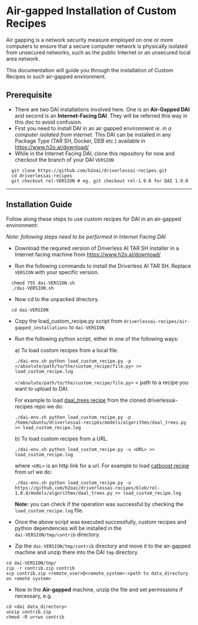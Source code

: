 # **Air-gapped Installation of Custom Recipes**

Air gapping is a network security measure employed on one or more computers 
to ensure that a secure computer network is physically isolated from unsecured networks, 
such as the public Internet or an unsecured local area network. 

This documentation will guide you through the installation of Custom Recipes in such air-gapped environment.

## Prerequisite 
- There are two DAI installations involved here. One is an **Air-Gapped DAI** and second is an **Internet-Facing DAI**. They will be referred this way in this doc to avoid confusion.
- First you need to install DAI in an air gapped environment *ie. in a computer isolated from internet*. 
This DAI can be installed in any Package Type (TAR SH, Docker, DEB etc.) available in https://www.h2o.ai/download/ 
- While in the Internet Facing DAI, clone this repository for now and checkout the branch of your DAI `VERSION`
```
  git clone https://github.com/h2oai/driverlessai-recipes.git
  cd driverlessai-recipes
  git checkout rel-VERSION # eg. git checkout rel-1.9.0 for DAI 1.9.0
```
---

## Installation Guide 
Follow along these steps to use custom recipes for DAI in an air-gapped environment:

*Note: following steps need to be performed in Internet Facing DAI*

- Download the required version of Driverless AI TAR SH installer in a Internet facing machine from https://www.h2o.ai/download/

- Run the following commands to install the Driverless AI TAR SH. Replace `VERSION` with your specific version.

```
  chmod 755 dai-VERSION.sh
  ./dai-VERSION.sh
```
- Now cd to the unpacked directory.
```
  cd dai-VERSION
```
- Copy the load_custom_recipe.py script from `driverlessai-recipes/air-gapped_installations` to `dai-VERSION`

- Run the following python script, either in one of the following ways:

  a) To load custom recipes from a local file.
    ```
    ./dai-env.sh python load_custom_recipe.py -p </absolute/path/to/the/custom_recipe/file.py> >> load_custom_recipe.log
    ```
  `</absolute/path/to/the/custom_recipe/file.py>` = path to a recipe you want to upload to DAI. 
  
  For example to load [daal_trees recipe](https://github.com/h2oai/driverlessai-recipes/blob/rel-1.8.8/models/algorithms/daal_trees.py) from the cloned driverlessai-recipes repo we do:
    ```
  ./dai-env.sh python load_custom_recipe.py -p /home/ubuntu/driverlessai-recipes/models/algorithms/daal_trees.py >> load_custom_recipe.log
    ```

  b) To load custom recipes from a URL.
    ```
    ./dai-env.sh python load_custom_recipe.py -u <URL> >> load_custom_recipe.log
    ```
  where `<URL>` is an http link for a url.
  For example to load [catboost recipe](https://github.com/h2oai/driverlessai-recipes/blob/rel-1.8.8/models/algorithms/catboost.py) from url we do:
    ```
    ./dai-env.sh python load_custom_recipe.py -u https://github.com/h2oai/driverlessai-recipes/blob/rel-1.8.8/models/algorithms/daal_trees.py >> load_custom_recipe.log
    ```
  **Note:** you can check if the operation was successful by checking the `load_custom_recipe.log` file. 
            
- Once the above script was executed successfully, custom recipes and python dependencies will be installed in the  
        `dai-VERSION/tmp/contrib` directory.            
    
- Zip the `dai-VERSION/tmp/contrib` directory and move it to the air-gapped machine and unzip there into the DAI `tmp` directory.
```
cd dai-VERSION/tmp/
zip -r contrib.zip contrib
scp contrib.zip <remote_user>@<remote_system>:<path to data_directory on remote system>
```
- Now in the **Air-gapped** machine, unzip the file and set permissions if necessary, e.g.
```
cd <dai data_directory>
unzip contrib.zip
chmod -R u+rwx contrib
```
